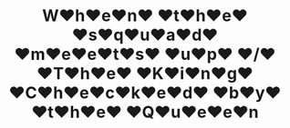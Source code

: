 ---
ee_id: '4495'
site: '1'
type: '2'
url: 2020-022-when-the-squad
title: W♥h♥e♥n♥ ♥t♥h♥e♥ ♥s♥q♥u♥a♥d♥ ♥m♥e♥e♥t♥s♥ ♥u♥p♥ ♥/♥ ♥T♥h♥e♥ ♥K♥i♥n♥g♥ ♥C♥h♥e♥c♥k♥e♥d♥
  ♥b♥y♥ ♥t♥h♥e♥ ♥Q♥u♥e♥e♥n
year: '2020'
display_year: '2020'
medium: Dual-channel screen recording of a live bot performance on Instagram, Febuary
  5th, 2020.
dims:
pitch:
ps:
live_url:
related:
youtube:
related_code:
imgs: squad-2020-022-db-ih--LMgO.jpg
subheading:
download:
add_credit:
add_credits:
commission:
layout: things-i-made
---